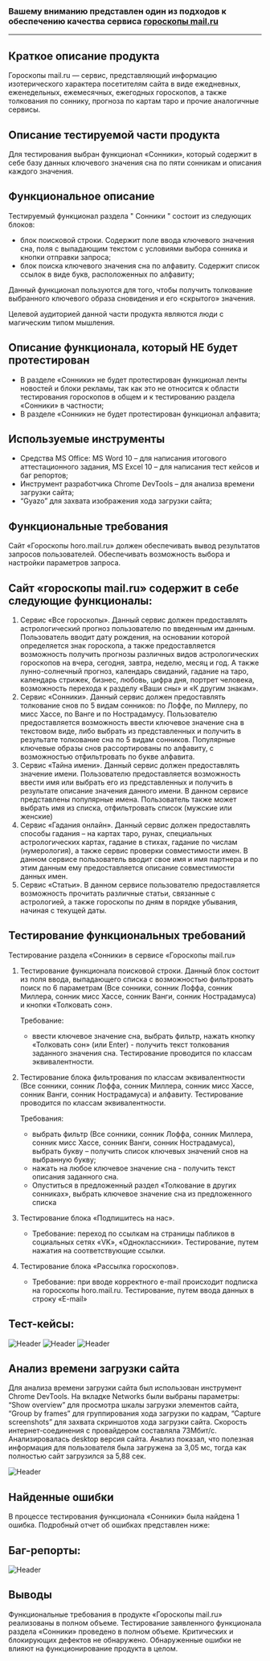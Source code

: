 ### Вашему вниманию представлен один из подходов к обеспечению качества сервиса [гороскопы mail.ru](https://horo.mail.ru/prediction/aquarius/today/)

---

## Краткое описание продукта 
Гороскопы mail.ru — сервис, представляющий информацию изотерического характера посетителям сайта в виде ежедневных, еженедельных, ежемесячных, ежегодных гороскопов, а также толкования по соннику, прогноза по картам таро и прочие аналогичные сервисы.

## Описание тестируемой части продукта
Для тестирования выбран функционал «Сонники», который содержит в себе базу данных ключевого значения сна по пяти сонникам и описания каждого значения.

## Функциональное описание
Тестируемый функционал раздела " Сонники " состоит из следующих блоков:
- блок поисковой строки. Содержит поле ввода ключевого значения сна, поля с выпадающим текстом с условиями выбора сонника и кнопки отправки запроса;
- блок поиска ключевого значения сна по алфавиту. Содержит список ссылок в виде букв, расположенных по алфавиту;

Данный функционал пользуются для того, чтобы получить толкование выбранного ключевого образа сновидения и его «скрытого» значения.

Целевой аудиторией данной части продукта являются люди с магическим типом мышления.

## Описание функционала, который НЕ будет протестирован
- В разделе «Сонники» не будет протестирован функционал ленты новостей и блоки рекламы, так как это не относится к области тестирования гороскопов в общем и к тестированию раздела «Сонники» в частности;
- В разделе «Сонники» не будет протестирован функционал алфавита;

## Используемые инструменты
- Средства MS Office: MS Word 10 – для написания итогового аттестационного задания, MS Excel 10 – для написания тест кейсов и баг репортов;
- Инструмент разработчика Chrome DevTools – для анализа времени загрузки сайта;
- “Gyazo” для захвата изображения хода загрузки сайта;

## Функциональные требования 
Сайт «Гороскопы horo.mail.ru» должен обеспечивать вывод результатов запросов пользователей. Обеспечивать возможность выбора и настройки параметров запроса.
 
## Сайт «гороскопы mail.ru» содержит в себе следующие функционалы: 
1.	Сервис «Все гороскопы».  Данный сервис должен предоставлять астрологический прогноз пользователю по введенным им данным. Пользователь вводит дату рождения, на основании которой определяется знак гороскопа, а также предоставляется возможность получить прогнозы различных видов астрологических гороскопов на вчера, сегодня, завтра, неделю, месяц и год. А также лунно-солнечный прогноз, календарь свиданий, гадание на таро, календарь стрижек, бизнес, любовь, цифра дня, портрет человека, возможность перехода к разделу «Ваши сны» и «К другим знакам».
2.	Сервис «Сонники».  Данный сервис должен предоставлять толкование снов по 5 видам сонников: по Лоффе, по Миллеру, по мисс Хассе, по Ванге и по Нострадамусу. Пользователю предоставляется возможность ввести ключевое значение сна в текстовом виде, либо выбрать из представленных и получить в результате толкование сна по 5 видам сонников. Популярные ключевые образы снов рассортированы по алфавиту, с возможностью отфильтровать по букве алфавита. 
3.	Сервис «Тайна имени». Данный сервис должен предоставлять значение имени. Пользователю предоставляется возможность ввести имя или выбрать его из представленных и получить в результате описание значения данного имени. В данном сервисе представлены популярные имена. Пользователь также может выбрать имя из списка, отфильтровать список (мужские или женские)
4.	Сервис «Гадания онлайн».  Данный сервис должен предоставлять способы гадания – на картах таро, рунах, специальных астрологических картах, гадание в стихах, гадание по числам (нумерология), а также сервис проверки совместимости имен. В данном сервисе пользователь вводит свое имя и имя партнера и по этим данным ему предоставляется описание совместимости данных имен.
5.	Сервис «Статьи». В данном сервисе пользователю предоставляется возможность прочитать различные статьи, связанные с астрологией, а также гороскопы по дням в порядке убывания, начиная с текущей даты.

## Тестирование функциональных требований 
Тестирование раздела «Сонники» в сервисе «Гороскопы mail.ru»

1.	Тестирование функционала поисковой строки. Данный блок состоит из поля ввода, выпадающего списка с возможностью фильтровать поиск по 6 параметрам (Все сонники, сонник Лоффа, сонник Миллера, сонник мисс Хассе, сонник Ванги, сонник Нострадамуса) и кнопки «Толковать сон».
    
    Требование: 
     - ввести ключевое значение сна, выбрать фильтр, нажать кнопку «Толковать сон» (или Enter) - получить текст толкования заданного значения сна. Тестирование проводится по классам эквивалентности.

2.	Тестирование блока фильтрования по классам эквивалентности (Все сонники, сонник Лоффа, сонник Миллера, сонник мисс Хассе, сонник Ванги, сонник Нострадамуса) и алфавиту. Тестирование проводится по классам эквивалентности.

    Требования: 
     - выбрать фильтр (Все сонники, сонник Лоффа, сонник Миллера, сонник мисс Хассе, сонник Ванги, сонник Нострадамуса), выбрать букву – получить список ключевых значений снов на выбранную букву; 
     - нажать на любое ключевое значение сна - получить текст описания заданного сна.
     - Опуститься в предложенный раздел «Толкование в других сонниках», выбрать ключевое значение сна из предложенного списка
3.	Тестирование блока «Подпишитесь на нас».
     - Требование: переход по ссылкам на страницы пабликов в социальных сетях «VK», «Одноклассники». Тестирование, путем нажатия на соответствующие ссылки.
4.	Тестирование блока «Рассылка гороскопов».
     - Требование: при вводе корректного e-mail происходит подписка на гороскопы horo.mail.ru. Тестирование, путем ввода данных в строку «E-mail»
  
## Тест-кейсы:
![Header](https://github.com/Scapus/Test_report/blob/main/image/TC1.png)
![Header](https://github.com/Scapus/Test_report/blob/main/image/TC2.png)
![Header](https://github.com/Scapus/Test_report/blob/main/image/TC3.png)
## Анализ времени загрузки сайта

Для анализа времени загрузки сайта был использован инструмент Chrome DevTools. На вкладке Networks были выбраны параметры: “Show overview” для просмотра шкалы загрузки элементов сайта, “Group by frames” для группирования хода загрузки по кадрам, “Capture screenshots” для захвата скриншотов хода загрузки сайта. Скорость интернет-соединения с провайдером составляла 73Мбит/с. Анализировалась desktop версия сайта. Анализ показал, что полезная информация для пользователя была загружена за 3,05 мс, тогда как полностью сайт загрузился за 5,88 сек.

![Header](https://github.com/Scapus/Test_report/blob/main/image/%D0%91%D0%B5%D0%B7%20%D0%B7%D0%B0%D0%B3%D0%BE%D0%BB%D0%BE%D0%B2%D0%BA%D0%B0.png)

## Найденные ошибки
В процессе тестирования функционала «Сонники» была найдена 1 ошибка. Подробный отчет об ошибках представлен ниже:
 
## Баг-репорты: 
![Header](https://github.com/Scapus/Test_report/blob/main/image/BR1.png)

## Выводы
Функциональные требования в продукте «Гороскопы mail.ru» реализованы в полном объеме.
Тестирование заявленного функционала раздела «Сонники» проведено в полном объеме.
Критических и блокирующих дефектов не обнаружено.
Обнаруженные ошибки не влияют на функционирование продукта в целом.
